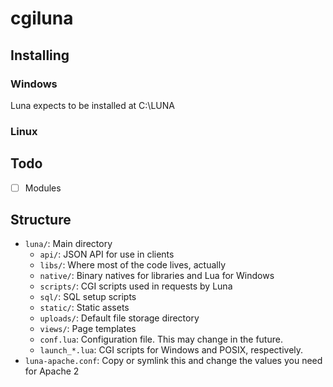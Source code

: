 # cgiluna

## Installing
### Windows
Luna expects to be installed at C:\LUNA

### Linux

## Todo
* [ ] Modules

## Structure

- `luna/`: Main directory
	- `api/`: JSON API for use in clients
	- `libs/`: Where most of the code lives, actually
	- `native/`: Binary natives for libraries and Lua for Windows
	- `scripts/`: CGI scripts used in requests by Luna
	- `sql/`: SQL setup scripts
	- `static/`: Static assets
	- `uploads/`: Default file storage directory
	- `views/`: Page templates
	- `conf.lua`: Configuration file. This may change in the future.
	- `launch_*.lua`: CGI scripts for Windows and POSIX, respectively.
- `luna-apache.conf`: Copy or symlink this and change the values you need for Apache 2